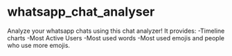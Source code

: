 # whatsapp_chat_analyser
Analyze your whatsapp chats using this chat analyzer!
It provides:
-Timeline charts
-Most Active Users
-Most used words 
-Most used emojis and people who use more emojis.
